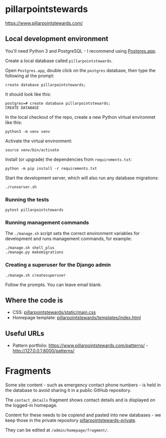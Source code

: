 # pillarpointstewards

https://www.pillarpointstewards.com/

## Local development environment

You'll need Python 3 and PostgreSQL - I recommend using [Postgres.app](https://postgresapp.com/).

Create a local database called `pillarpointstewards`.

Open `Postgres.app`, double click on the `postgres` database, then type the following at the prompt:

    create database pillarpointstewards;

It should look like this:
```
postgres=# create database pillarpointstewards;
CREATE DATABASE
```

In the local checkout of the repo, create a new Python virtual environmet like this:

    python3 -m venv venv

Activate the virtual environment:

    source venv/bin/activate

Install (or upgrade) the dependencies from `requirements.txt`:

    python -m pip install -r requirements.txt

Start the development server, which will also run any database migrations:

    ./runserver.sh

### Running the tests

    pytest pillarpointstewards

### Running management commands

The `./manage.sh` script sets the correct environment variables for development and runs management commands, for example:

    ./manage.sh shell_plus
    ./manage.py makemigrations

### Creating a superuser for the Django admin

    ./manage.sh createsuperuser

Follow the prompts. You can leave email blank.

## Where the code is

- CSS: [pillarpointstewards/static/main.css](pillarpointstewards/static/main.css)
- Homepage template: [pillarpointstewards/templates/index.html](pillarpointstewards/templates/index.html)

## Useful URLs

- Pattern portfolio: https://www.pillarpointstewards.com/patterns/ - http://127.0.0.1:8000/patterns/

# Fragments

Some site content - such as emergency contact phone numbers - is held in the database to avoid sharing it in a public GitHub repository.

The `contact_details` fragment shows contact details and is displayed on the logged-in homepage.

Content for these needs to be copiend and pasted into new databases - we keep those in the private repository [pillarpointstewards-private](https://github.com/natbat/pillarpointstewards-private).

They can be edited at `/admin/homepage/fragment/`.
